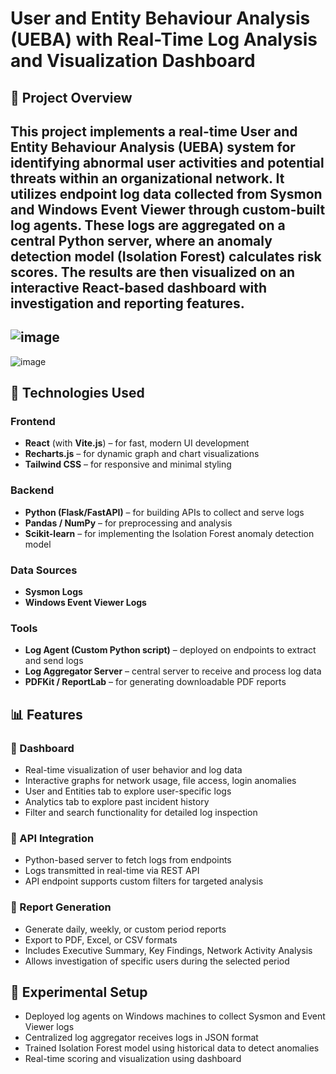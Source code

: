 # User and Entity Behaviour Analysis (UEBA) with Real-Time Log Analysis and Visualization Dashboard

## 📌 Project Overview

This project implements a real-time User and Entity Behaviour Analysis (UEBA) system for identifying abnormal user activities and potential threats within an organizational network. It utilizes endpoint log data collected from Sysmon and Windows Event Viewer through custom-built log agents. These logs are aggregated on a central Python server, where an anomaly detection model (Isolation Forest) calculates risk scores. The results are then visualized on an interactive React-based dashboard with investigation and reporting features.
---

![image](https://github.com/user-attachments/assets/0420de0d-6cfd-4ddd-836f-b54a56a58263)
---
![image](https://github.com/user-attachments/assets/29f7b097-61a1-488d-a3a8-402f92285505)

## 🔧 Technologies Used

### Frontend
- **React** (with **Vite.js**) – for fast, modern UI development
- **Recharts.js** – for dynamic graph and chart visualizations
- **Tailwind CSS** – for responsive and minimal styling

### Backend
- **Python (Flask/FastAPI)** – for building APIs to collect and serve logs
- **Pandas / NumPy** – for preprocessing and analysis
- **Scikit-learn** – for implementing the Isolation Forest anomaly detection model

### Data Sources
- **Sysmon Logs**
- **Windows Event Viewer Logs**

### Tools
- **Log Agent (Custom Python script)** – deployed on endpoints to extract and send logs
- **Log Aggregator Server** – central server to receive and process log data
- **PDFKit / ReportLab** – for generating downloadable PDF reports

## 📊 Features

### 🔹 Dashboard
- Real-time visualization of user behavior and log data
- Interactive graphs for network usage, file access, login anomalies
- User and Entities tab to explore user-specific logs
- Analytics tab to explore past incident history
- Filter and search functionality for detailed log inspection

### 🔹 API Integration
- Python-based server to fetch logs from endpoints
- Logs transmitted in real-time via REST API
- API endpoint supports custom filters for targeted analysis

### 🔹 Report Generation
- Generate daily, weekly, or custom period reports
- Export to PDF, Excel, or CSV formats
- Includes Executive Summary, Key Findings, Network Activity Analysis
- Allows investigation of specific users during the selected period

## 🧪 Experimental Setup

- Deployed log agents on Windows machines to collect Sysmon and Event Viewer logs
- Centralized log aggregator receives logs in JSON format
- Trained Isolation Forest model using historical data to detect anomalies
- Real-time scoring and visualization using dashboard


